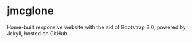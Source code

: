 jmcglone
========

Home-built responsive website with the aid of Bootstrap 3.0, powered by Jekyll, hosted on GitHub.
